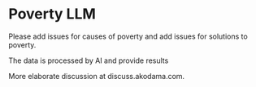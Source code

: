 ﻿# Poverty LLM

Please add issues for causes of poverty and add issues for solutions to poverty.

The data is processed by AI and provide results

More elaborate discussion at discuss.akodama.com.
